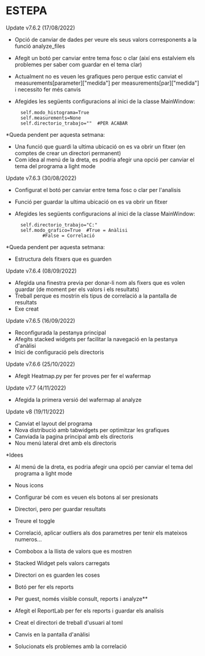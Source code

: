 # ESTEPA

Update v7.6.2 (17/08/2022)

- Opció de canviar de dades per veure els seus valors corresponents a la funció analyze_files
- Afegit un botó per canviar entre tema fosc o clar (així ens estalviem els problemes per saber com guardar en el tema clar)
- Actualment no es veuen les grafiques pero perque estic canviat el measurements[parameter]["medida"] per measurements[par]["medida"] i necessito fer més canvis
- Afegides les següents configuracions al inici de la classe MainWindow:
	 
        self.modo_histograma=True
        self.measurements=None
        self.directorio_trabajo=""  #PER ACABAR 


*Queda pendent per aquesta setmana:

- Una funció que guardi la ultima ubicació on es va obrir un fitxer (en comptes de crear un directori permanent)
- Com idea al menú de la dreta, es podria afegir una opció per canviar el tema del programa a light mode


Update v7.6.3 (30/08/2022)

- Configurat el botó per canviar entre tema fosc o clar per l'analisis
- Funció per guardar la ultima ubicació on es va obrir un fitxer

- Afegides les següents configuracions al inici de la classe MainWindow:
	 

        self.directorio_trabajo="C:"
        self.modo_grafico=True  #True = Anàlisi 
				#False = Correlació

*Queda pendent per aquesta setmana:

- Estructura dels fitxers que es guarden

Update v7.6.4 (08/09/2022)

- Afegida una finestra previa per donar-li nom als fixers que es volen guardar (de moment per els valors i els resultats)
- Treball perque es mostrin els tipus de correlació a la pantalla de resultats
- Exe creat


Update v7.6.5 (16/09/2022)

- Reconfigurada la pestanya principal
- Afegits stacked widgets per facilitar la navegació en la pestanya d'anàlisi
- Inici de configuració pels directoris


Update v7.6.6 (25/10/2022)

- Afegit Heatmap.py per fer proves per fer el wafermap

Update v7.7 (4/11/2022)

- Afegida la primera versió del wafermap al analyze

Update v8 (19/11/2022)

- Canviat el layout del programa
- Nova distribució amb tabwidgets per optimitzar les grafiques
- Canviada la pagina principal amb els directoris
- Nou menú lateral dret amb els directoris





*Idees

- Al menú de la dreta, es podria afegir una opció per canviar el tema del programa a light mode
- Nous icons
- Configurar bé com es veuen els botons al ser presionats
- Directori, pero per guardar resultats
- Treure el toggle


- Correlació, aplicar outliers als dos parametres per tenir els mateixos numeros...
- Combobox a la llista de valors que es mostren
- Stacked Widget pels valors carregats
- Directori on es guarden les coses

- Botó per fer els reports

- Per guest, només visible consult, reports i analyze**




- Afegit el ReportLab per fer els reports i guardar els analisis
- Creat el directori de treball d'usuari al toml
- Canvis en la pantalla d'anàlisi
- Solucionats els problemes amb la correlació
